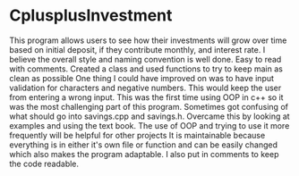# CplusplusInvestment

This program allows users to see how their investments will grow over time based on initial deposit, if they contribute monthly, and interest rate.
I believe the overall style and naming convention is well done. Easy to read with comments. Created a class and used functions to try to keep main as clean as possible 
One thing I could have improved on was to have input validation for characters and negative numbers. This would keep the user from entering a wrong input.
This was the first time using OOP in c++ so it was the most challenging part of this program. Sometimes got confusing of what should go into savings.cpp and savings.h. Overcame this by looking at examples and using the text book.
The use of OOP and trying to use it more frequently will be helpful for other projects
It is maintainable because everything is in either it's own file or function and can be easily changed which also makes the program adaptable. I also put in comments to keep the code readable. 
